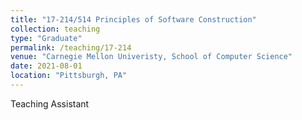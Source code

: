 ```yaml
---
title: "17-214/514 Principles of Software Construction"
collection: teaching
type: "Graduate"
permalink: /teaching/17-214
venue: "Carnegie Mellon Univeristy, School of Computer Science"
date: 2021-08-01
location: "Pittsburgh, PA"
---
```


Teaching Assistant
